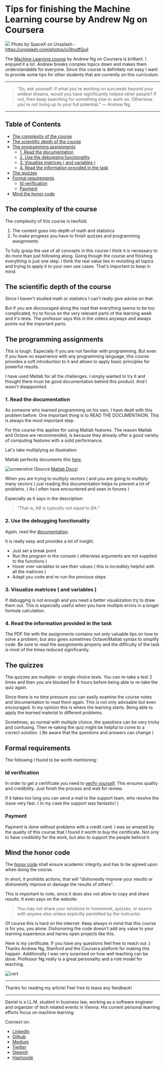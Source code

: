 # Tips for finishing the Machine Learning course by Andrew Ng on Coursera

[<img src="https://images.unsplash.com/photo-1516849841032-87cbac4d88f7?ixlib=rb-0.3.5&ixid=eyJhcHBfaWQiOjEyMDd9&s=15be9f9073988c075caa018991009b74&auto=format&fit=crop&w=2250&q=80">](
https://unsplash.com/photos/uj3hvdfQujI)
Photo by SpaceX on Unsplash - https://unsplash.com/photos/uj3hvdfQujI

The [Machine Learning course](https://www.coursera.org/learn/machine-learning) by Andrew Ng on Coursera is brilliant. I enjoyed it a lot. Andrew breaks complex topics down and makes them understandable for everyone. Since this course is definitely not easy I want to provide some tips for other students that are currently on this curriculum.

---

> “So, ask yourself: If what you're working on succeeds beyond your wildest dreams, would you have significantly helped other people? If not, then keep searching for something else to work on. Otherwise you're not living up to your full potential.” 
― Andrew Ng

---

## Table of Contents


  - [The complexity of the course](#the-complexity-of-the-course)
  - [The scientific depth of the course](#the-scientific-depth-of-the-course)
  - [The programming assignments](#the-programming-assignments)
    - [1. Read the documentation](#1-read-the-documentation)
    - [2. Use the debugging functionality](#2-use-the-debugging-functionality)
    - [3. Visualize matrices ( and variables )](#3-visualize-matrices--and-variables-)
    - [4. Read the information provided in the task](#4-read-the-information-provided-in-the-task)
  - [The quizzes](#the-quizzes)
  - [Formal requirements](#formal-requirements)
    - [Id verification](#id-verification)
    - [Payment](#payment)
  - [Mind the honor code](#mind-the-honor-code)


## The complexity of the course

The complexity of this course is twofold. 
1. The content goes into depth of math and statistics
2. To make progress you have to finish quizzes and programming assignments

To fully grasp the use of all concepts in this course I think it is necessary to do more than just following along. Going though the course and finishing everything is just one step. I think the real value lies in revisiting all topics and trying to apply it to your own use cases. That's important to keep in mind.

## The scientific depth of the course

Since I haven't studied math or statistics I can't really give advise on that. 

But if you are discouraged along the road that everything seems to be too complicated, try to focus on the very relevant parts of the learning week and it's tests. The professor says this in the videos anyways and always points out the important parts. 


## The programming assignments

This is tough. Especially if you are not familiar with programming. But even if you have no experience with any programming language, this course provides a soft introduction to it and allows to apply basic principles for powerful results.

I have used Matlab for all the challenges. I simply wanted to try it and thought there must be good documentation behind this product. And I wasn't disappointed.

### 1. Read the documentation

As someone who learned programming on his own, I have dealt with this problem before. One important thing is to READ THE DOCUMENTAION. This is always the most important step. 

For this course this applies for using Matlab features. The reason Matlab and Octave are recommended, is because they already offer a good variety of computing features with a solid performance. 

Let's take multiplying as illustration:

Matlab perfectly documents this [here](https://de.mathworks.com/help/matlab/ref/mtimes.html).

![screenshot](../assets/mlTipps/matlabMultiplying.png) (Source [Matlab Docs](https://de.mathworks.com/help/matlab/ref/mtimes.html))

When you are trying to multiply vectors ( and you are going to multiply many vectors ) just reading this documentation helps to prevent a lot of problems. ( As I often have encountered and seen in forums )

Especially as it says in the description: 

> "That is, A*B is typically not equal to B*A."

### 2. Use the debugging functionality 

Again, read the [documentation](https://de.mathworks.com/help/matlab/matlab_prog/debugging-process-and-features.html).

It is really easy and provides a lot of insight. 
- Just set a break point
- Run the program in the console ( otherwise arguments are not supplied to the functions )
- Hover over variables to see their values ( this is incredibly helpful with all the matrices )
- Adapt you code and re-run the previous steps

### 3. Visualize matrices ( and variables )

If debugging is not enough and you need a better visualization try to draw them out. This is especially useful when you have multiple errors in a longer formula calculation.

### 4. Read the information provided in the task 

The PDF file with the assignments contains not only valuable tips on how to solve a problem, but also gives sometimes Octave/Matlab syntax to simplify code. 
Be sure to read the assignments properly and the difficulty of the task is most of the times reduced significantly. 

## The quizzes

The quizzes are multiple- or single choice tests. 
You can re-take a test 2 times and then you are blocked for 8 hours before being able to re-take the quiz again. 

Since there is no time pressure you can easily examine the course notes and documentation to read them again. This is not only advisable but even encouraged. In my opinion this is where the learning starts. Being able to apply the learned material to different problems. 

Sometimes, as normal with multiple choice, the questions can be very tricky and confusing. Then re-taking the quiz might be helpful to come to a correct solution. ( Be aware that the questions and answers can change )


## Formal requirements

The following I found to be worth mentioning:

### Id verification

In order to get a certificate you need to [verify yourself](https://learner.coursera.help/hc/en-us/articles/209818953-Set-up-ID-verification). This ensures quality and credibility. Just finish the process and wait for review. 

If it takes too long you can send a mail to the support team, who resolve the issue very fast. ( In my case the support was fantastic! )

### Payment

Payment is done without problems with a credit card. I was so amazed by the quality of this course that I found it worth to buy the certificate. Not only to have credibility for the work, but also to support the people behind it.


## Mind the honor code 

The [honor code](https://learner.coursera.help/hc/en-us/articles/209818863) shall ensure academic integrity and has to be agreed upon when doing the course.

In short, it prohibits actions, that  will "dishonestly improve your results or dishonestly improve or damage the results of others".

This is important to note, since it does also not allow to copy and share results. It even says on the website:
> You may not share your solutions to homework, quizzes, or exams with anyone else unless explicitly permitted by the instructor.

Of course this is hard on the internet. Keep always in mind that this course is for you, you alone. Dishonoring the code doesn't add any value to your learning experience and harms open projects like this. 

Here is my certificate. If you have any questions feel free to reach out :) 
Thanks Andrew Ng, Stanford and the Coursera platform for making this happen. 
Additionally I was very surprised on how well teaching can be done. Professor Ng really is a great personality and a role model for teaching. 

![cert](../assets/mlTipps/cert.jpg)

---

Thanks for reading my article! Feel free to leave any feedback! 

---

Daniel is a LL.M. student in business law, working as a software engineer and organizer of tech related events in Vienna. 
His current personal learning efforts focus on machine learning. 

Connect on:
- [LinkedIn](https://www.linkedin.com/in/createdd) 
- [Github](https://github.com/DDCreationStudios)
- [Medium](https://medium.com/@ddcreationstudi)
- [Twitter](https://twitter.com/DDCreationStudi)
- [Steemit](https://steemit.com/@createdd)
- [Hashnode](https://hashnode.com/@DDCreationStudio)

<!-- Written by Daniel Deutsch (deudan1010@gmail.com) -->